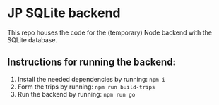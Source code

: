 # JP SQLite backend 

This repo houses the code for the (temporary) Node backend with the SQLite database.

## Instructions for running the backend:
1. Install the needed dependencies by running: `npm i`
2. Form the trips by running: `npm run build-trips`
3. Run the backend by running: `npm run go`
